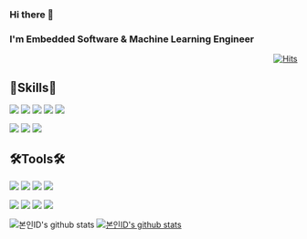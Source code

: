 ### Hi there 👋 
### I'm Embedded Software & Machine Learning Engineer

<div align=right>
  
[![Hits](https://hits.seeyoufarm.com/api/count/incr/badge.svg?url=https%3A%2F%2Fgithub.com%2Fjaehyeon-git&count_bg=%2379C83D&title_bg=%23555555&icon=&icon_color=%23E7E7E7&title=hits&edge_flat=false)](https://hits.seeyoufarm.com)

</div>

## 💪Skills👊
<img src="https://img.shields.io/badge/C-A8B9CC?style=flat-square&logo=C&logoColor=white"/> <img src="https://img.shields.io/badge/C++-00599C?style=flat-square&logo=Cplusplus&logoColor=white"/> <img src="https://img.shields.io/badge/Python-3776AB?style=flat-square&logo=Python&logoColor=white"/> <img src="https://img.shields.io/badge/Keras-D00000?style=flat-square&logo=Keras&logoColor=white"/> <img src="https://img.shields.io/badge/Pytorch-EE4C2C?style=flat-square&logo=Pytorch&logoColor=white"/>

<img src="https://img.shields.io/badge/Arduino-00979D?style=flat-square&logo=Arduino&logoColor=white"/> <img src="https://img.shields.io/badge/Arm-0091BD?style=flat-square&logo=Arm&logoColor=white"/> <img src="https://img.shields.io/badge/Raspberry Pi-A22846?style=flat-square&logo=Raspberry Pi&logoColor=white"/>

## 🛠Tools🛠
<img src="https://img.shields.io/badge/Linux-FCC624?style=flat-square&logo=Linux&logoColor=white"/> <img src="https://img.shields.io/badge/Vim-019733?style=flat-square&logo=Vim&logoColor=white"/> <img src="https://img.shields.io/badge/Visual Studio-5C2D91?style=flat-square&logo=Visual Studio&logoColor=white"/> <img src="https://img.shields.io/badge/Visual Studio Code-007ACC?style=flat-square&logo=Visual Studio Code&logoColor=white"/>

<img src="https://img.shields.io/badge/GitHub-181717?style=flat-square&logo=GitHub&logoColor=white"/> <img src="https://img.shields.io/badge/Slack-4A154B?style=flat-square&logo=Slack&logoColor=white"/> <img src="https://img.shields.io/badge/GitLab-FCA121?style=flat-square&logo=GitLab&logoColor=white"/> <img src="https://img.shields.io/badge/Notion-000000?style=flat-square&logo=Notion&logoColor=white"/>


![본인ID's github stats](https://github-readme-stats.vercel.app/api?username=jaehyeon-git&show_icons=true)
[![본인ID's github stats](https://github-readme-stats.vercel.app/api/top-langs/?username=jaehyeon-git&show_icons=true&hide_border=true&title_color=004386&icon_color=004386&layout=compact)](https://github.com/jaehyeon-git)

<!--
**jaehyeon-git/jaehyeon-git** is a ✨ _special_ ✨ repository because its `README.md` (this file) appears on your GitHub profile.

Here are some ideas to get you started:

- 🔭 I’m currently working on ...
- 🌱 I’m currently learning ...
- 👯 I’m looking to collaborate on ...
- 🤔 I’m looking for help with ...
- 💬 Ask me about ...
- 📫 How to reach me: ...
- 😄 Pronouns: ...
- ⚡ Fun fact: ...
-->
